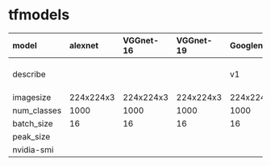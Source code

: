# tfmodels

| model     | alexnet   | VGGnet-16 | VGGnet-19 | Googlenet | Resnet-50 | Resnet-101 | Resnet-152 |  wrn | 
| :---------- | :-------- | :-------- | :-------- | :-------- | :-------- | :-------- | :-------- | :-------- |
| describe  |           |            |          |   v1      |      v2  |  v2       |    v2     |  28-10 cifar-100  |
| imagesize | 224x224x3 | 224x224x3 | 224x224x3 | 224x224x3 | 224x224x3 | 224x224x3 | 224x224x3 | 32x32x3 |
| num_classes | 1000 |    1000     | 1000      | 1000       | 1000      | 1000      | 1000      | 100     |
| batch_size | 16     |    16     |  16       |  16        |     16     |  16        |  16      |  16      |  
| peak_size  |
| nvidia-smi |